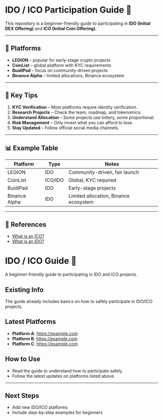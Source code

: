 # IDO / ICO Participation Guide 🚀

This repository is a beginner-friendly guide to participating in **IDO (Initial DEX Offering)** and **ICO (Initial Coin Offering)**.  

---

## 📌 Platforms
- **LEGION** – popular for early-stage crypto projects  
- **CoinList** – global platform with KYC requirements  
- **BuidlPad** – focus on community-driven projects  
- **Binance Alpha** – limited allocations, Binance ecosystem  

---

## 📝 Key Tips
1. **KYC Verification** – Most platforms require identity verification.  
2. **Research Projects** – Check the team, roadmap, and tokenomics.  
3. **Understand Allocation** – Some projects use lottery, some proportional.  
4. **Risk Management** – Only invest what you can afford to lose.  
5. **Stay Updated** – Follow official social media channels.  

---

## 📊 Example Table

| Platform    | Type      | Notes                     |
|------------|-----------|---------------------------|
| LEGION     | IDO       | Community-driven, fair launch |
| CoinList   | ICO/IDO   | Global, KYC required      |
| BuidlPad   | IDO       | Early-stage projects      |
| Binance Alpha | IDO    | Limited allocation, Binance ecosystem |

---

## 🔗 References
- [What is an ICO?](https://www.investopedia.com/terms/i/initial-coin-offering-ico.asp)
- [What is an IDO?](https://academy.binance.com/en/articles/what-is-an-ido-initial-dex-offering)


# IDO / ICO Guide 🚀

A beginner-friendly guide to participating in IDO and ICO projects.

## Existing Info
The guide already includes basics on how to safely participate in IDO/ICO projects.

## Latest Platforms
- **Platform A**: https://example.com
- **Platform B**: https://example.com
- **Platform C**: https://example.com

## How to Use
- Read the guide to understand how to participate safely.
- Follow the latest updates on platforms listed above.

---

## Next Steps
- Add new IDO/ICO platforms
- Include step-by-step examples for beginners
